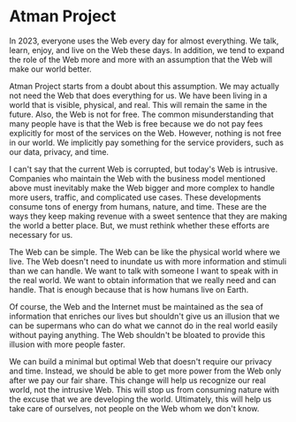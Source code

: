 # Atman Project

In 2023, everyone uses the Web every day for almost everything. We talk, learn, enjoy, and live on the Web these days. In addition, we tend to expand the role of the Web more and more with an assumption that the Web will make our world better. 

Atman Project starts from a doubt about this assumption. We may actually not need the Web that does everything for us. We have been living in a world that is visible, physical, and real. This will remain the same in the future. Also, the Web is not for free. The common misunderstanding that many people have is that the Web is free because we do not pay fees explicitly for most of the services on the Web. However, nothing is not free in our world. We implicitly pay something for the service providers, such as our data, privacy, and time. 

I can't say that the current Web is corrupted, but today's Web is intrusive. Companies who maintain the Web with the business model mentioned above must inevitably make the Web bigger and more complex to handle more users, traffic, and complicated use cases. These developments consume tons of energy from humans, nature, and time. These are the ways they keep making revenue with a sweet sentence that they are making the world a better place. But, we must rethink whether these efforts are necessary for us.

The Web can be simple. The Web can be like the physical world where we live. The Web doesn't need to inundate us with more information and stimuli than we can handle. We want to talk with someone I want to speak with in the real world. We want to obtain information that we really need and can handle. That is enough because that is how humans live on Earth. 

Of course, the Web and the Internet must be maintained as the sea of information that enriches our lives but shouldn't give us an illusion that we can be supermans who can do what we cannot do in the real world easily without paying anything. The Web shouldn't be bloated to provide this illusion with more people faster. 

We can build a minimal but optimal Web that doesn't require our privacy and time. Instead, we should be able to get more power from the Web only after we pay our fair share. This change will help us recognize our real world, not the intrusive Web. This will stop us from consuming nature with the excuse that we are developing the world. Ultimately, this will help us take care of ourselves, not people on the Web whom we don't know.
